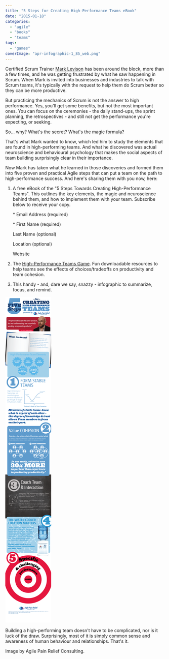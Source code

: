 ```yaml
---
title: "5 Steps for Creating High-Performance Teams eBook"
date: "2015-01-18"
categories: 
  - "agile"
  - "books"
  - "teams"
tags: 
  - "games"
coverImage: "apr-infographic-1_85_web.png"
---
```


Certified Scrum Trainer [Mark Levison](/about-us "About Us") has been around the block, more than a few times, and he was getting frustrated by what he saw happening in Scrum. When Mark is invited into businesses and industries to talk with Scrum teams, it's typically with the request to help them do Scrum better so they can be more productive.

But practicing the mechanics of Scrum is not the answer to high performance. Yes, you'll get some benefits, but not the most important ones. You can focus on the ceremonies - the daily stand-ups, the sprint planning, the retrospectives - and still not get the performance you're expecting, or seeking.

So... why? What's the secret? What's the magic formula?

That's what Mark wanted to know, which led him to study the elements that are found in high-performing teams. And what he discovered was actual neuroscience and behavioural psychology that makes the social aspects of team building surprisingly clear in their importance.

Now Mark has taken what he learned in those discoveries and formed them into five proven and practical Agile steps that can put a team on the path to high-performance success. And here's sharing them with you now, here:

1. A free eBook of the "5 Steps Towards Creating High-Performance Teams". This outlines the key elements, the magic and neuroscience behind them, and how to implement them with your team. Subscribe below to receive your copy.
    
    \* Email Address (required)
    
    \* First Name (required)
    
    Last Name (optional)
    
    Location (optional)
    
    Website 
    
2. The [High-Performance Teams Game](/blog/welcome-to-the-high-performance-teams-game.html "Welcome to the High-Performance Teams Game"). Fun downloadable resources to help teams see the effects of choices/tradeoffs on productivity and team cohesion.
3. This handy - and, dare we say, snazzy - infographic to summarize, focus, and remind.

[![Agile Pain Relief Five Steps Towards Creating High Performance Teams Infographic](images/apr-infographic-1_85_web.png)](/wp-content/uploads/2015/01/apr-infographic-1_85_web.png)

Building a high-performing team doesn't have to be complicated, nor is it luck of the draw. Surprisingly, most of it is simply common sense and awareness of human behaviour and relationships. That's it.

Image by Agile Pain Relief Consulting.
